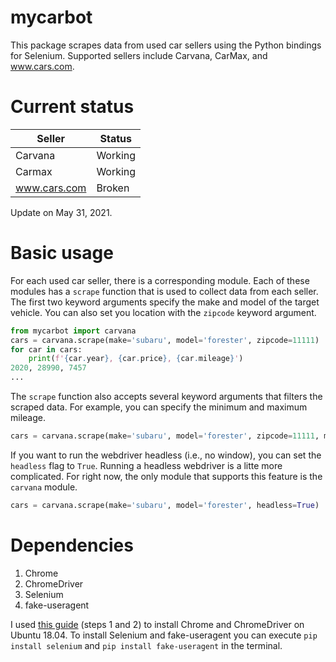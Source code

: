 # mycarbot
This package scrapes data from used car sellers using the Python bindings for Selenium. Supported sellers include Carvana, CarMax, and www.cars.com.

# Current status
| Seller       | Status  |
| ------------ | ------- |
| Carvana      | Working |
| Carmax       | Working |
| www.cars.com | Broken  |

Update on May 31, 2021.

# Basic usage
For each used car seller, there is a corresponding module. Each of these modules has a `scrape` function that is used to collect data from each seller. The first two keyword arguments specify the make and model of the target vehicle. You can also set you location with the `zipcode` keyword argument.
```Python
from mycarbot import carvana
cars = carvana.scrape(make='subaru', model='forester', zipcode=11111)
for car in cars:
    print(f'{car.year}, {car.price}, {car.mileage}')
2020, 28990, 7457
... 
```

The `scrape` function also accepts several keyword arguments that filters the scraped data. For example, you can specify the minimum and maximum mileage.
```Python
cars = carvana.scrape(make='subaru', model='forester', zipcode=11111, mileage=(0, 100000))
``` 

If you want to run the webdriver headless (i.e., no window), you can set the `headless` flag to `True`. Running a headless webdriver is a litte more complicated. For right now, the only module that supports this feature is the `carvana` module.
```Python
cars = carvana.scrape(make='subaru', model='forester', headless=True)
```

# Dependencies
1. Chrome
2. ChromeDriver
3. Selenium
4. fake-useragent

I used [this guide](https://tecadmin.net/setup-selenium-chromedriver-on-ubuntu/) (steps 1 and 2) to install Chrome and ChromeDriver on Ubuntu 18.04. To install Selenium and fake-useragent you can execute `pip install selenium` and `pip install fake-useragent` in the terminal.
